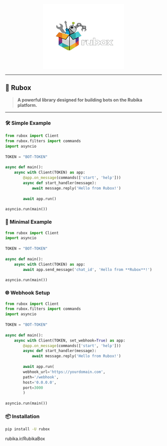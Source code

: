 <p align="center">
  <a href="github.com/belectron13/rubox">
    <img src="https://raw.githubusercontent.com/BELECTRON13/rubox/refs/heads/main/HoshaAI-1%20(1).png" width=260 height=210 alt="Rubox" />
  </a>
</p>

---

## 🔧 Rubox
> **A powerful library designed for building bots on the Rubika platform.**

---

### 🛠 Simple Example
```python
from rubox import Client
from rubox.filters import commands
import asyncio

TOKEN = "BOT-TOKEN"

async def main():
	async with Client(TOKEN) as app:
		@app.on_message(commands(['start', 'help']))
		async def start_handler(message):
			await message.reply('Hello from Rubox!')
			
		await app.run()
		
asyncio.run(main())		
```

### 👾 Minimal Example
```python
from rubox import Client
import asyncio

TOKEN = "BOT-TOKEN"

async def main():
	async with Client(TOKEN) as app:
		await app.send_message('chat_id', 'Hello from **Rubox**!')
		
asyncio.run(main())
```

### 🌐 Webhook Setup
```python
from rubox import Client
from rubox.filters import commands
import asyncio

TOKEN = "BOT-TOKEN"

async def main():
	async with Client(TOKEN, set_webhook=True) as app:
		@app.on_message(commands(['start', 'help']))
		async def start_handler(message):
			await message.reply('Hello from Rubox!')
			
		await app.run(
		webhook_url='https://yourdomain.com',
    	path='/webhook',
    	host='0.0.0.0',
    	port=3000
		)
		
asyncio.run(main())
```

###  📦 Installation
```bash
pip install -U rubox
```

rubika.ir/RubikaBox